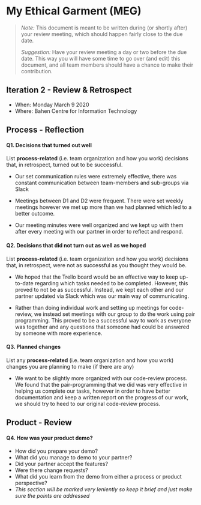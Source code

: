 # My Ethical Garment (MEG)

 > _Note:_ This document is meant to be written during (or shortly after) your review meeting, which should happen fairly close to the due date.      
 >      
 > _Suggestion:_ Have your review meeting a day or two before the due date. This way you will have some time to go over (and edit) this document, and all team members should have a chance to make their contribution.


## Iteration 2 - Review & Retrospect

 * When: Monday March 9 2020
 * Where: Bahen Centre for Information Technology

## Process - Reflection


#### Q1. Decisions that turned out well

List **process-related** (i.e. team organization and how you work) decisions that, in retrospect, turned out to be successful.

 * Our set communication rules were extremely effective, there was constant communication between team-members and sub-groups via Slack

 * Meetings between D1 and D2 were frequent. There were set weekly meetings however we met up more than we had planned which led to a better outcome.

* Our meeting minutes were well organized and we kept up with them after every meeting with our partner in order to reflect and respond.


#### Q2. Decisions that did not turn out as well as we hoped

List **process-related** (i.e. team organization and how you work) decisions that, in retrospect, were not as successful as you thought they would be.

 * We hoped that the Trello board would be an effective way to keep up-to-date regarding which tasks needed to be completed. However, this proved to not be as successful. Instead, we kept each other and our partner updated via Slack which was our main way of communicating.

 * Rather than doing individual work and setting up meetings for code-review, we instead set meetings with our group to do the work using pair programming. This proved to be a successful way to work as everyone was together and any questions that someone had could be answered by someone with more experience. 


#### Q3. Planned changes

List any **process-related** (i.e. team organization and how you work) changes you are planning to make (if there are any)

 * We want to be slightly more organized with our code-review process. We found that the pair-programming that we did was very effective in helping us complete our tasks, however in order to have better documentation and keep a written report on the progress of our work, we should try to heed to our original code-review process. 


## Product - Review

#### Q4. How was your product demo?
 * How did you prepare your demo?
 * What did you manage to demo to your partner?
 * Did your partner accept the features?
 * Were there change requests?
 * What did you learn from the demo from either a process or product perspective?
 * *This section will be marked very leniently so keep it brief and just make sure the points are addressed*

